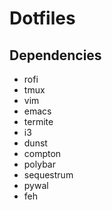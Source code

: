 # Dotfiles

## Dependencies
* rofi
* tmux
* vim
* emacs
* termite
* i3
* dunst
* compton
* polybar
* sequestrum
* pywal
* feh
